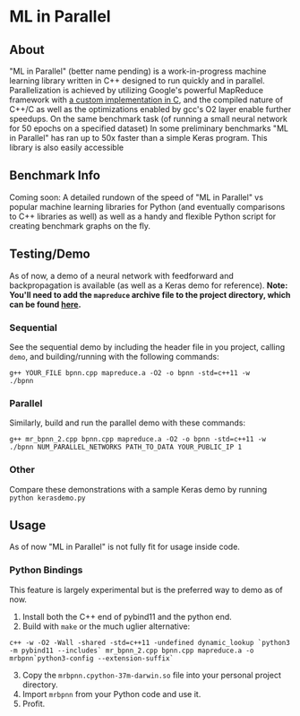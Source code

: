 # ML in Parallel

## About
"ML in Parallel" (better name pending) is a work-in-progress machine learning library written in C++ designed to run quickly and in parallel. Parallelization is achieved by utilizing Google's powerful MapReduce framework with [a custom implementation in C](https://github.com/richardfeynmanrocks/mapreduce), and the compiled nature of C++/C as well as the optimizations enabled by gcc's O2 layer enable further speedups. On the same benchmark task (of running a small neural network for 50 epochs on a specified dataset) In some preliminary benchmarks "ML in Parallel" has ran up to 50x faster than a simple Keras program. This library is also easily accessible

## Benchmark Info
Coming soon: A detailed rundown of the speed of "ML in Parallel" vs popular machine learning libraries for Python (and eventually comparisons to C++ libraries as well) as well as a handy and flexible Python script for creating benchmark graphs on the fly.

## Testing/Demo
As of now, a demo of a neural network with feedforward and backpropagation is available (as well as a Keras demo for reference). **Note: You'll need to add the `mapreduce` archive file to the project directory, which can be found [here](https://github.com/richardfeynmanrocks/mapreduce).**

### Sequential
See the sequential demo by including the header file in you project, calling `demo`, and building/running with the following commands:
```
g++ YOUR_FILE bpnn.cpp mapreduce.a -O2 -o bpnn -std=c++11 -w
./bpnn
```

### Parallel
Similarly, build and run the parallel demo with these commands:
```
g++ mr_bpnn_2.cpp bpnn.cpp mapreduce.a -O2 -o bpnn -std=c++11 -w
./bpnn NUM_PARALLEL_NETWORKS PATH_TO_DATA YOUR_PUBLIC_IP 1
```

### Other
Compare these demonstrations with a sample Keras demo by running `python kerasdemo.py`

## Usage
As of now "ML in Parallel" is not fully fit for usage inside code.

### Python Bindings
This feature is largely experimental but is the preferred way to demo as of now.

1. Install both the C++ end of pybind11 and the python end.
2. Build with `make` or the much uglier alternative:
```
c++ -w -O2 -Wall -shared -std=c++11 -undefined dynamic_lookup `python3 -m pybind11 --includes` mr_bpnn_2.cpp bpnn.cpp mapreduce.a -o mrbpnn`python3-config --extension-suffix`
```
3. Copy the `mrbpnn.cpython-37m-darwin.so` file into your personal project directory.
4. Import `mrbpnn` from your Python code and use it.
5. Profit.

